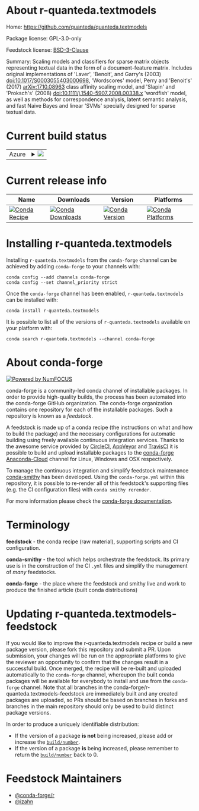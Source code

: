 About r-quanteda.textmodels
===========================

Home: https://github.com/quanteda/quanteda.textmodels

Package license: GPL-3.0-only

Feedstock license: [BSD-3-Clause](https://github.com/conda-forge/r-quanteda.textmodels-feedstock/blob/master/LICENSE.txt)

Summary: Scaling models and classifiers for sparse matrix objects representing textual data in the form of a document-feature matrix.  Includes original implementations of 'Laver', 'Benoit', and Garry's (2003) <doi:10.1017/S0003055403000698>, 'Wordscores' model, Perry and 'Benoit's' (2017) <arXiv:1710.08963> class affinity scaling model, and 'Slapin' and 'Proksch's' (2008) <doi:10.1111/j.1540-5907.2008.00338.x> 'wordfish' model, as well as methods for correspondence analysis, latent semantic analysis, and fast Naive Bayes and linear 'SVMs' specially designed for sparse textual data.

Current build status
====================


<table>
    
  <tr>
    <td>Azure</td>
    <td>
      <details>
        <summary>
          <a href="https://dev.azure.com/conda-forge/feedstock-builds/_build/latest?definitionId=12645&branchName=master">
            <img src="https://dev.azure.com/conda-forge/feedstock-builds/_apis/build/status/r-quanteda.textmodels-feedstock?branchName=master">
          </a>
        </summary>
        <table>
          <thead><tr><th>Variant</th><th>Status</th></tr></thead>
          <tbody><tr>
              <td>linux_64_r_base4.0</td>
              <td>
                <a href="https://dev.azure.com/conda-forge/feedstock-builds/_build/latest?definitionId=12645&branchName=master">
                  <img src="https://dev.azure.com/conda-forge/feedstock-builds/_apis/build/status/r-quanteda.textmodels-feedstock?branchName=master&jobName=linux&configuration=linux_64_r_base4.0" alt="variant">
                </a>
              </td>
            </tr><tr>
              <td>linux_64_r_base4.1</td>
              <td>
                <a href="https://dev.azure.com/conda-forge/feedstock-builds/_build/latest?definitionId=12645&branchName=master">
                  <img src="https://dev.azure.com/conda-forge/feedstock-builds/_apis/build/status/r-quanteda.textmodels-feedstock?branchName=master&jobName=linux&configuration=linux_64_r_base4.1" alt="variant">
                </a>
              </td>
            </tr><tr>
              <td>osx_64_r_base4.0</td>
              <td>
                <a href="https://dev.azure.com/conda-forge/feedstock-builds/_build/latest?definitionId=12645&branchName=master">
                  <img src="https://dev.azure.com/conda-forge/feedstock-builds/_apis/build/status/r-quanteda.textmodels-feedstock?branchName=master&jobName=osx&configuration=osx_64_r_base4.0" alt="variant">
                </a>
              </td>
            </tr><tr>
              <td>osx_64_r_base4.1</td>
              <td>
                <a href="https://dev.azure.com/conda-forge/feedstock-builds/_build/latest?definitionId=12645&branchName=master">
                  <img src="https://dev.azure.com/conda-forge/feedstock-builds/_apis/build/status/r-quanteda.textmodels-feedstock?branchName=master&jobName=osx&configuration=osx_64_r_base4.1" alt="variant">
                </a>
              </td>
            </tr><tr>
              <td>win_64_r_base4.0</td>
              <td>
                <a href="https://dev.azure.com/conda-forge/feedstock-builds/_build/latest?definitionId=12645&branchName=master">
                  <img src="https://dev.azure.com/conda-forge/feedstock-builds/_apis/build/status/r-quanteda.textmodels-feedstock?branchName=master&jobName=win&configuration=win_64_r_base4.0" alt="variant">
                </a>
              </td>
            </tr><tr>
              <td>win_64_r_base4.1</td>
              <td>
                <a href="https://dev.azure.com/conda-forge/feedstock-builds/_build/latest?definitionId=12645&branchName=master">
                  <img src="https://dev.azure.com/conda-forge/feedstock-builds/_apis/build/status/r-quanteda.textmodels-feedstock?branchName=master&jobName=win&configuration=win_64_r_base4.1" alt="variant">
                </a>
              </td>
            </tr>
          </tbody>
        </table>
      </details>
    </td>
  </tr>
</table>

Current release info
====================

| Name | Downloads | Version | Platforms |
| --- | --- | --- | --- |
| [![Conda Recipe](https://img.shields.io/badge/recipe-r--quanteda.textmodels-green.svg)](https://anaconda.org/conda-forge/r-quanteda.textmodels) | [![Conda Downloads](https://img.shields.io/conda/dn/conda-forge/r-quanteda.textmodels.svg)](https://anaconda.org/conda-forge/r-quanteda.textmodels) | [![Conda Version](https://img.shields.io/conda/vn/conda-forge/r-quanteda.textmodels.svg)](https://anaconda.org/conda-forge/r-quanteda.textmodels) | [![Conda Platforms](https://img.shields.io/conda/pn/conda-forge/r-quanteda.textmodels.svg)](https://anaconda.org/conda-forge/r-quanteda.textmodels) |

Installing r-quanteda.textmodels
================================

Installing `r-quanteda.textmodels` from the `conda-forge` channel can be achieved by adding `conda-forge` to your channels with:

```
conda config --add channels conda-forge
conda config --set channel_priority strict
```

Once the `conda-forge` channel has been enabled, `r-quanteda.textmodels` can be installed with:

```
conda install r-quanteda.textmodels
```

It is possible to list all of the versions of `r-quanteda.textmodels` available on your platform with:

```
conda search r-quanteda.textmodels --channel conda-forge
```


About conda-forge
=================

[![Powered by NumFOCUS](https://img.shields.io/badge/powered%20by-NumFOCUS-orange.svg?style=flat&colorA=E1523D&colorB=007D8A)](http://numfocus.org)

conda-forge is a community-led conda channel of installable packages.
In order to provide high-quality builds, the process has been automated into the
conda-forge GitHub organization. The conda-forge organization contains one repository
for each of the installable packages. Such a repository is known as a *feedstock*.

A feedstock is made up of a conda recipe (the instructions on what and how to build
the package) and the necessary configurations for automatic building using freely
available continuous integration services. Thanks to the awesome service provided by
[CircleCI](https://circleci.com/), [AppVeyor](https://www.appveyor.com/)
and [TravisCI](https://travis-ci.com/) it is possible to build and upload installable
packages to the [conda-forge](https://anaconda.org/conda-forge)
[Anaconda-Cloud](https://anaconda.org/) channel for Linux, Windows and OSX respectively.

To manage the continuous integration and simplify feedstock maintenance
[conda-smithy](https://github.com/conda-forge/conda-smithy) has been developed.
Using the ``conda-forge.yml`` within this repository, it is possible to re-render all of
this feedstock's supporting files (e.g. the CI configuration files) with ``conda smithy rerender``.

For more information please check the [conda-forge documentation](https://conda-forge.org/docs/).

Terminology
===========

**feedstock** - the conda recipe (raw material), supporting scripts and CI configuration.

**conda-smithy** - the tool which helps orchestrate the feedstock.
                   Its primary use is in the construction of the CI ``.yml`` files
                   and simplify the management of *many* feedstocks.

**conda-forge** - the place where the feedstock and smithy live and work to
                  produce the finished article (built conda distributions)


Updating r-quanteda.textmodels-feedstock
========================================

If you would like to improve the r-quanteda.textmodels recipe or build a new
package version, please fork this repository and submit a PR. Upon submission,
your changes will be run on the appropriate platforms to give the reviewer an
opportunity to confirm that the changes result in a successful build. Once
merged, the recipe will be re-built and uploaded automatically to the
`conda-forge` channel, whereupon the built conda packages will be available for
everybody to install and use from the `conda-forge` channel.
Note that all branches in the conda-forge/r-quanteda.textmodels-feedstock are
immediately built and any created packages are uploaded, so PRs should be based
on branches in forks and branches in the main repository should only be used to
build distinct package versions.

In order to produce a uniquely identifiable distribution:
 * If the version of a package **is not** being increased, please add or increase
   the [``build/number``](https://docs.conda.io/projects/conda-build/en/latest/resources/define-metadata.html#build-number-and-string).
 * If the version of a package **is** being increased, please remember to return
   the [``build/number``](https://docs.conda.io/projects/conda-build/en/latest/resources/define-metadata.html#build-number-and-string)
   back to 0.

Feedstock Maintainers
=====================

* [@conda-forge/r](https://github.com/conda-forge/r/)
* [@izahn](https://github.com/izahn/)

